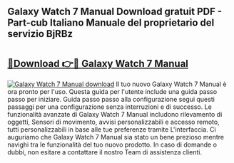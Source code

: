 ## Galaxy Watch 7 Manual Download gratuit PDF - Part-cub Italiano Manuale del proprietario del servizio BjRBz

# <h2><a href="http://dfbeuv5.blite.top/?on=Galaxy+Watch+7+Manual">🔗Download 👉🔴 Galaxy Watch 7 Manual</a></h2>

[![Galaxy Watch 7 Manual download](https://i.imgur.com/lujVjoI.png)](http://dfbeuv5.blite.top/?on=Galaxy+Watch+7+Manual)
Il tuo nuovo Galaxy Watch 7 Manual è ora pronto per l'uso. Questa guida per l'utente include una guida passo passo per iniziare. Guida passo passo alla configurazione segui questi passaggi per una configurazione senza interruzioni e di successo. Le funzionalità avanzate di Galaxy Watch 7 Manual includono rilevamento di oggetti, Sensori di movimento, avvisi personalizzabili e accesso remoto, tutti personalizzabili in base alle tue preferenze tramite L'interfaccia. Ci auguriamo che Galaxy Watch 7 Manual sia stato un bene prezioso mentre navighi tra le funzionalità del tuo nuovo prodotto. In caso di domande o dubbi, non esitare a contattare il nostro Team di assistenza clienti.
